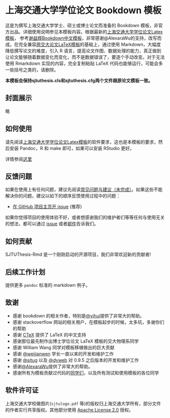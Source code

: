 # 上海交通大学学位论文 Bookdown 模板

这是为撰写上海交通大学学士、硕士或博士论文而准备的 Bookdown 模板，非官方出品。详细使用说明参见本模板内容。根据最新的[上海交通大学学位论文Latex模板](https://github.com/sjtug/SJTUThesis)， 参考[谢益辉Bookdown中文模板](https://github.com/yihui/bookdown-chinese)，非常感谢@AlexaraWu的支持，改写而成。在完全兼容[原交大论文LaTeX模板](https://github.com/sjtug/SJTUThesis)的基础上，通过使用 Markdown，大幅度降低撰写论文的难度，引入 R 语言，提高论文作图、数据处理的能力，真正做到让论文能够随着数据变化而变化，而不是数据错误了，要逐个手动改变。对于无法使用 Rmarkdown 实现的内容，完全复制粘贴 LaTeX 代码也能够运行，可能会多一些括号之类的，请删除。

**本模板会保持sjtuthesis.cls和sjtuthesis.cfg两个文件跟原论文模板一致。**

## 封面展示

略

## 如何使用

请先阅读[上海交通大学学位论文Latex模板](https://github.com/sjtug/SJTUThesis)的软件要求，这也是本模板的要求，然后安装 Pandoc，R 和 make 即可，如果可以安装 RStudio 更好。

详情参阅[这里](./rmd/101-intro.Rmd)

## 反馈问题

如果在使用上有任何问题，建议先阅读[常见问题与建议（未完成）](https://github.com/sjtug/SJTUThesis/wiki/%E5%B8%B8%E8%A7%81%E9%97%AE%E9%A2%98%E4%B8%8E%E5%BB%BA%E8%AE%AE)。如果这些不能解决你的问题，建议以如下的顺序反馈使用过程中的问题：

* [在 GitHub 项目主页开 issue](https://github.com/bubifengyun/SJTUThesis-Rmd/issues) (推荐)

如果你觉得项目的使用体验不好，或者想感谢我们的维护者们等等任何与使用无关的想法，都可以通过 [issue](https://github.com/bubifengyun/SJTUThesis-Rmd/issues) 或者[邮件](mailto:bubifengyun@sina.com)告诉我们。

## 如何贡献

SJTUThesis-Rmd 是一个刚刚启动的开源项目，我们非常欢迎新的贡献者! 

## 后续工作计划

提供更多 `pandoc` 标准的 markdown 例子。

## 致谢

* 感谢 bookdown 的相关作者，特别是[@yihui](https://github.com/yihui)提供了非常大的帮助。
* 感谢 stackoverflow 网站的相关用户，在模板起步的时候，太多坑，多谢你们的帮助
* 感谢 [CTeX](http://www.ctex.org/HomePage) 提供了 LaTeX 的中文支持
* 感谢那位最先制作出博士学位论文 LaTeX 模板的交大物理系同学
* 感谢 William Wang 同学对模板移植做出的巨大贡献
* 感谢 [@weijianwen](https://github.com/weijianwen) 学长一直以来的开发和维护工作
* 感谢 [@sjtug](https://github.com/sjtug) 以及 [@dyweb](https://github.com/dyweb) 对 0.9.5 之后版本的开发和维护工作
* 感谢[@AlexaraWu](https://github.com/AlexaraWu)提供了非常大的帮助。
* 感谢所有为模板贡献过代码的[同学们](https://github.com/sjtug/SJTUThesis/graphs/contributors)，以及所有测试和使用模板的各位同学

## 软件许可证

上海交通大学校徽图片(`sjtulogo.pdf` 等)的版权归上海交通大学所有，部分文件的作者实行共享版权。其他部分使用 [Apache License 2.0](LICENSE) 授权。
